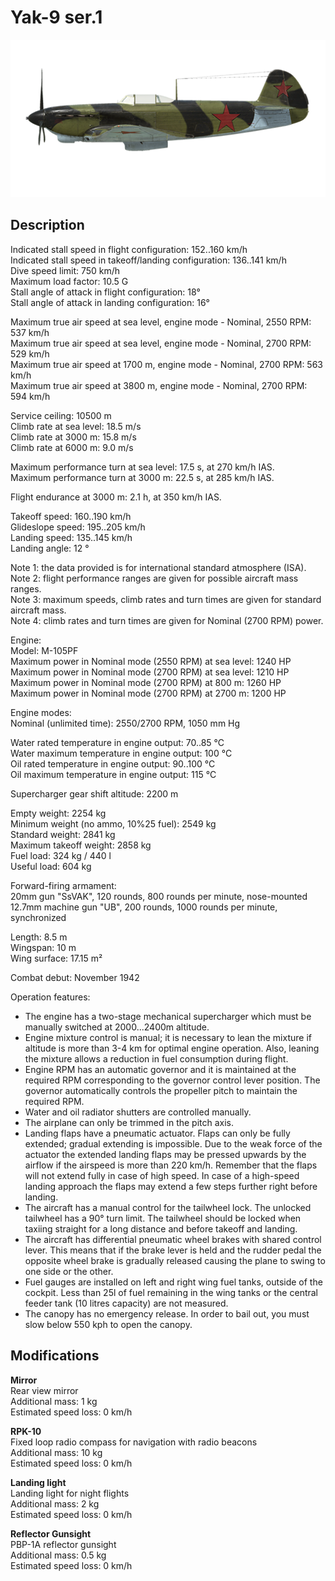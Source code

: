 # Yak-9 ser.1

![yak9s1](../images/planes/yak9s1.png)

## Description

Indicated stall speed in flight configuration: 152..160 km/h  
Indicated stall speed in takeoff/landing configuration: 136..141 km/h  
Dive speed limit: 750 km/h  
Maximum load factor: 10.5 G  
Stall angle of attack in flight configuration: 18°  
Stall angle of attack in landing configuration: 16°  
  
Maximum true air speed at sea level, engine mode - Nominal, 2550 RPM: 537 km/h  
Maximum true air speed at sea level, engine mode - Nominal, 2700 RPM: 529 km/h  
Maximum true air speed at 1700 m, engine mode - Nominal, 2700 RPM: 563 km/h  
Maximum true air speed at 3800 m, engine mode - Nominal, 2700 RPM: 594 km/h  
  
Service ceiling: 10500 m  
Climb rate at sea level: 18.5 m/s  
Climb rate at 3000 m: 15.8 m/s  
Climb rate at 6000 m: 9.0 m/s  
  
Maximum performance turn at sea level: 17.5 s, at 270 km/h IAS.  
Maximum performance turn at 3000 m: 22.5 s, at 285 km/h IAS.  
  
Flight endurance at 3000 m: 2.1 h, at 350 km/h IAS.  
  
Takeoff speed: 160..190 km/h  
Glideslope speed: 195..205 km/h  
Landing speed: 135..145 km/h  
Landing angle: 12 °  
  
Note 1: the data provided is for international standard atmosphere (ISA).  
Note 2: flight performance ranges are given for possible aircraft mass ranges.  
Note 3: maximum speeds, climb rates and turn times are given for standard aircraft mass.  
Note 4: climb rates and turn times are given for Nominal (2700 RPM) power.  
  
Engine:  
Model: M-105PF  
Maximum power in Nominal mode (2550 RPM) at sea level: 1240 HP  
Maximum power in Nominal mode (2700 RPM) at sea level: 1210 HP  
Maximum power in Nominal mode (2700 RPM) at 800 m: 1260 HP  
Maximum power in Nominal mode (2700 RPM) at 2700 m: 1200 HP  
  
Engine modes:  
Nominal (unlimited time): 2550/2700 RPM, 1050 mm Hg  
  
Water rated temperature in engine output: 70..85 °C  
Water maximum temperature in engine output: 100 °C  
Oil rated temperature in engine output: 90..100 °C  
Oil maximum temperature in engine output: 115 °C  
  
Supercharger gear shift altitude: 2200 m  
  
Empty weight: 2254 kg  
Minimum weight (no ammo, 10%25 fuel): 2549 kg  
Standard weight: 2841 kg  
Maximum takeoff weight: 2858 kg  
Fuel load: 324 kg / 440 l  
Useful load: 604 kg  
  
Forward-firing armament:  
20mm gun "SsVAK", 120 rounds, 800 rounds per minute, nose-mounted  
12.7mm machine gun "UB", 200 rounds, 1000 rounds per minute, synchronized  
  
Length: 8.5 m  
Wingspan: 10 m  
Wing surface: 17.15 m²  
  
Combat debut: November 1942  
  
Operation features:  
- The engine has a two-stage mechanical supercharger which must be manually switched at 2000...2400m altitude.  
- Engine mixture control is manual; it is necessary to lean the mixture if altitude is more than 3-4 km for optimal engine operation. Also, leaning the mixture allows a reduction in fuel consumption during flight.  
- Engine RPM has an automatic governor and it is maintained at the required RPM corresponding to the governor control lever position. The governor automatically controls the propeller pitch to maintain the required RPM.  
- Water and oil radiator shutters are controlled manually.  
- The airplane can only be trimmed in the pitch axis.  
- Landing flaps have a pneumatic actuator. Flaps can only be fully extended; gradual extending is impossible. Due to the weak force of the actuator the extended landing flaps may be pressed upwards by the airflow if the airspeed is more than 220 km/h. Remember that the flaps will not extend fully in case of high speed. In case of a high-speed landing approach the flaps may extend a few steps further right before landing.  
- The aircraft has a manual control for the tailwheel lock. The unlocked tailwheel has a 90° turn limit. The tailwheel should be locked when taxiing straight for a long distance and before takeoff and landing.  
- The aircraft has differential pneumatic wheel brakes with shared control lever. This means that if the brake lever is held and the rudder pedal the opposite wheel brake is gradually released causing the plane to swing to one side or the other.  
- Fuel gauges are installed on left and right wing fuel tanks, outside of the cockpit. Less than 25l of fuel remaining in the wing tanks or the central feeder tank (10 litres capacity) are not measured.  
- The canopy has no emergency release. In order to bail out, you must slow below 550 kph to open the canopy.

## Modifications

**Mirror**  
Rear view mirror  
Additional mass: 1 kg  
Estimated speed loss: 0 km/h

**RPK-10**  
Fixed loop radio compass for navigation with radio beacons  
Additional mass: 10 kg  
Estimated speed loss: 0 km/h

**Landing light**  
Landing light for night flights  
Additional mass: 2 kg  
Estimated speed loss: 0 km/h

**Reflector Gunsight**  
PBP-1A reflector gunsight  
Additional mass: 0.5 kg  
Estimated speed loss: 0 km/h
